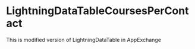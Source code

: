 # LightningDataTableCoursesPerContact
This is modified version of LightningDataTable in AppExchange
